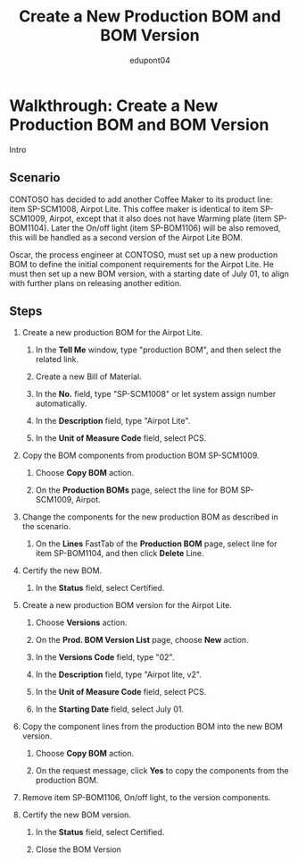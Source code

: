 ﻿---
title: Create a New Production BOM and BOM Version
description: Walkthrough to learn how to add another coffee maker to Contoso Coffe's product line in Business Central.
ms.date: 03/10/2022
ms.topic: article
ms.service: dynamics365-business-central
author: edupont04
ms.author: andreipa
---

# Walkthrough: Create a New Production BOM and BOM Version

Intro

## Scenario

CONTOSO has decided to add another Coffee Maker to its product line: item SP-SCM1008, Airpot Lite. This coffee maker is identical to item SP-SCM1009, Airpot, except that it also does not have Warming plate (item SP-BOM1104). Later the On/off light (item SP-BOM1106) will be also removed, this will be handled as a second version of the Airpot Lite BOM.

Oscar, the process engineer at CONTOSO, must set up a new production BOM to define the initial component requirements for the Airpot Lite. He must then set up a new BOM version, with a starting date of July 01, to align with further plans on releasing another edition.

## Steps

1. Create a new production BOM for the Airpot Lite.

    1. In the **Tell Me** window, type "production BOM", and then select the related link.

    2. Create a new Bill of Material.

    3. In the **No.** field, type "SP-SCM1008" or let system assign number automatically.

    4. In the **Description** field, type "Airpot Lite".

    5. In the **Unit of Measure Code** field, select PCS.

2. Copy the BOM components from production BOM SP-SCM1009.

    1. Choose **Copy BOM** action.

    2. On the **Production BOMs** page, select the line for BOM SP-SCM1009, Airpot.

3. Change the components for the new production BOM as described in the scenario.

    1. On the **Lines** FastTab of the **Production BOM** page, select line for item SP-BOM1104, and then click **Delete** Line.

4. Certify the new BOM.

    1. In the **Status** field, select Certified.

5. Create a new production BOM version for the Airpot Lite.

    1. Choose **Versions** action.

    2. On the **Prod. BOM Version List** page, choose **New** action.

    3. In the **Versions Code** field, type "02".

    4. In the **Description** field, type "Airpot lite, v2".

    5. In the **Unit of Measure Code** field, select PCS.

    6. In the **Starting Date** field, select July 01.

6. Copy the component lines from the production BOM into the new BOM version.

    1. Choose **Copy BOM** action.

    2. On the request message, click **Yes** to copy the components from the production BOM.

7. Remove item SP-BOM1106, On/off light, to the version components.

8. Certify the new BOM version.

    1. In the **Status** field, select Certified.

    2. Close the BOM Version


